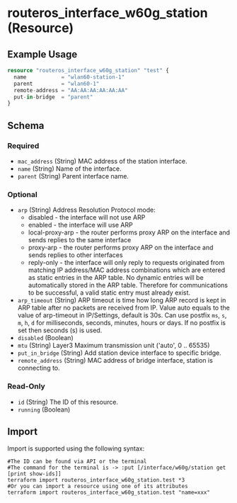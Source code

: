 # routeros_interface_w60g_station (Resource)


## Example Usage
```terraform
resource "routeros_interface_w60g_station" "test" {
  name           = "wlan60-station-1"
  parent         = "wlan60-1"
  remote-address = "AA:AA:AA:AA:AA:AA"
  put-in-bridge  = "parent"
}
```

<!-- schema generated by tfplugindocs -->
## Schema

### Required

- `mac_address` (String) MAC address of the station interface.
- `name` (String) Name of the interface.
- `parent` (String) Parent interface name.

### Optional

- `arp` (String) Address Resolution Protocol mode:
  * disabled - the interface will not use ARP
  * enabled - the interface will use ARP
  * local-proxy-arp - the router performs proxy ARP on the interface and sends replies to the same interface
  * proxy-arp - the router performs proxy ARP on the interface and sends replies to other interfaces
  * reply-only - the interface will only reply to requests originated from matching IP address/MAC address combinations which are entered as static entries in the ARP table. No dynamic entries will be automatically stored in the ARP table. Therefore for communications to be successful, a valid static entry must already exist.
- `arp_timeout` (String) ARP timeout is time how long ARP record is kept in ARP table after no packets are received from IP. Value auto equals to the value of arp-timeout in IP/Settings, default is 30s. Can use postfix `ms`, `s`, `m`, `h`, `d` for milliseconds, seconds, minutes, hours or days. If no postfix is set then seconds (s) is used.
- `disabled` (Boolean)
- `mtu` (String) Layer3 Maximum transmission unit ('auto', 0 .. 65535)
- `put_in_bridge` (String) Add station device interface to specific bridge.
- `remote_address` (String) MAC address of bridge interface, station is connecting to.

### Read-Only

- `id` (String) The ID of this resource.
- `running` (Boolean)

## Import
Import is supported using the following syntax:
```shell
#The ID can be found via API or the terminal
#The command for the terminal is -> :put [/interface/w60g/station get [print show-ids]]
terraform import routeros_interface_w60g_station.test *3
#Or you can import a resource using one of its attributes
terraform import routeros_interface_w60g_station.test "name=xxx"
```
